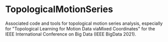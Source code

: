 # TopologicalMotionSeries
Associated code and tools for topological motion series analysis, especially for "Topological Learning for Motion Data viaMixed Coordinates" for the IEEE International Conference on Big Data (IEEE BigData 2021).

